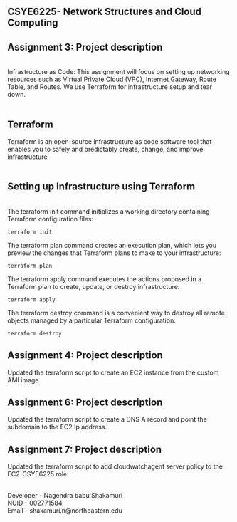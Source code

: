 ## CSYE6225- Network Structures and Cloud Computing

## Assignment 3: Project description 

<br>Infrastructure as Code: This assignment will focus on setting up networking resources such as Virtual Private Cloud (VPC), Internet Gateway, Route Table, and Routes. We use Terraform for infrastructure setup and tear down. <br><br>

## Terraform
Terraform is an open-source infrastructure as code software tool that enables you to safely and predictably create, change, and improve infrastructure <br><br>

## Setting up Infrastructure using Terraform 
 
<br> The terraform init command initializes a working directory containing Terraform configuration files:
```
terraform init
```

The terraform plan command creates an execution plan, which lets you preview the changes that Terraform plans to make to your infrastructure:
```
terraform plan
```

The terraform apply command executes the actions proposed in a Terraform plan to create, update, or destroy infrastructure:
```
terraform apply
```

The terraform destroy command is a convenient way to destroy all remote objects managed by a particular Terraform configuration:
```
terraform destroy
```

## Assignment 4: Project description 
Updated the terraform script to create an EC2 instance from the custom AMI image.

## Assignment 6: Project description 
Updated the terraform script to create a DNS A record and point the subdomain to the EC2 Ip address.

## Assignment 7: Project description
Updated the terraform script to add cloudwatchagent server policy to the EC2-CSYE6225 role.

<br>
Developer - Nagendra babu Shakamuri <br>
NUID - 002771584 </br>
Email - shakamuri.n@northeastern.edu
